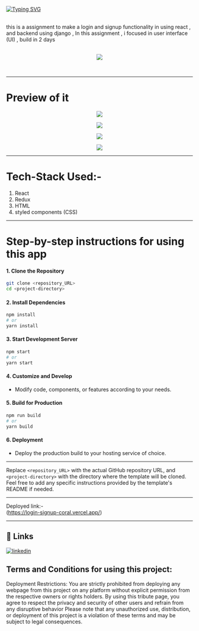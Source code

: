 [![Typing SVG](https://readme-typing-svg.herokuapp.com?font=Fira+Code&pause=1000&random=false&width=435&lines=Hi+!+i+am+sk+alijan;this+is+login+and+signup;assignment+focused+in+only+UI)](https://git.io/typing-svg)

<br>
this is a assignment to make a login and signup functionality in using react , and backend using django , In this assignment , i focused in user interface (UI) , build in 2 days  <br><br>
<p align="center"><img src="https://github.com/SK-ALIJAN/login-signup-with-django/assets/106768235/d0404484-478a-41ec-8029-187d9ab923cc"></p> <br>


****************************************************************************************

# Preview of it 
<p align="center"><img src="https://github.com/SK-ALIJAN/login-signup-with-django/assets/106768235/6472016b-cfb6-4fe0-86b9-7fe5c7c32875"></p> 
<p align="center"><img src="https://github.com/SK-ALIJAN/login-signup-with-django/assets/106768235/17f39bdc-ff99-4745-adf5-e7eed374a9c9"></p> 
<p align="center"><img src="https://github.com/SK-ALIJAN/login-signup-with-django/assets/106768235/077d2c63-9787-414c-ad3b-1577d4353d68"></p> 
<p align="center"><img src="https://github.com/SK-ALIJAN/login-signup-with-django/assets/106768235/5ea67c47-096d-4a91-bcc1-19940a622047"></p> 

****************************************************************************************

# Tech-Stack Used:-
1. React
2. Redux 
3. HTML
4. styled components (CSS)


****************************************************************************************

# Step-by-step instructions for using this app

#### 1. Clone the Repository
```bash
git clone <repository_URL>
cd <project-directory>
```

#### 2. Install Dependencies
```bash
npm install
# or
yarn install
```

#### 3. Start Development Server
```bash
npm start
# or
yarn start
```

#### 4. Customize and Develop
- Modify code, components, or features according to your needs.

#### 5. Build for Production
```bash
npm run build
# or
yarn build
```

#### 6. Deployment
- Deploy the production build to your hosting service of choice.

---

Replace `<repository_URL>` with the actual GitHub repository URL, and `<project-directory>` with the directory where the template will be cloned. Feel free to add any specific instructions provided by the template's README if needed.

****************************************************************************************
Deployed link:-
<br>
(https://login-signup-coral.vercel.app/)

****************************************************************************************

## 🔗 Links
[![linkedin](https://img.shields.io/badge/linkedin-0A66C2?style=for-the-badge&logo=linkedin&logoColor=white)](https://www.linkedin.com/in/alijan786/)



## Terms and Conditions for using this project:

Deployment Restrictions: You are strictly prohibited from deploying any webpage from this project on any platform without explicit permission from the respective owners or rights holders.
By using this tribute page, you agree to respect the privacy and security of other users and refrain from any disruptive behavior
Please note that any unauthorized use, distribution, or deployment of this project is a violation of these terms and may be subject to legal consequences.
